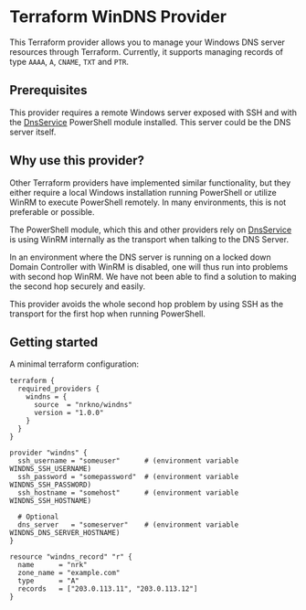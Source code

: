 # Terraform WinDNS Provider


This Terraform provider allows you to manage your Windows DNS server resources through Terraform. Currently, it supports
managing records of type `AAAA`, `A`, `CNAME`, `TXT` and `PTR`.

## Prerequisites
This provider requires a remote Windows server exposed with SSH and with the
[DnsService](https://learn.microsoft.com/en-us/powershell/module/dnsserver/?view=windowsserver2022-ps)
PowerShell module installed. This server could be the DNS server itself.

## Why use this provider?
Other Terraform providers have implemented similar functionality, but they either require a local Windows installation
running PowerShell or utilize WinRM to execute PowerShell remotely. In many environments, this is not preferable or
possible.

The PowerShell module, which this and other providers rely on
[DnsService](https://learn.microsoft.com/en-us/powershell/module/dnsserver/?view=windowsserver2022-ps)
is using WinRM internally as the transport when talking to the DNS Server.

In an environment where the DNS server is running on a locked down Domain Controller with WinRM is disabled, one will thus
run into problems with second hop WinRM. We have not been able to find a solution to making the second hop securely and easily.

This provider avoids the whole second hop problem by using SSH as the transport for the first hop when running PowerShell.


## Getting started

A minimal terraform configuration:

```
terraform {
  required_providers {
    windns = {
      source  = "nrkno/windns"
      version = "1.0.0"
    }
  }
}

provider "windns" {
  ssh_username = "someuser"      # (environment variable WINDNS_SSH_USERNAME)
  ssh_password = "somepassword"  # (environment variable WINDNS_SSH_PASSWORD)
  ssh_hostname = "somehost"      # (environment variable WINDNS_SSH_HOSTNAME)
  
  # Optional
  dns_server   = "someserver"    # (environment variable WINDNS_DNS_SERVER_HOSTNAME) 
}

resource "windns_record" "r" {
  name      = "nrk"
  zone_name = "example.com"
  type      = "A"
  records   = ["203.0.113.11", "203.0.113.12"]
}
```

